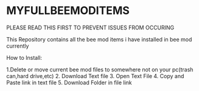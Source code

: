 # MYFULLBEEMODITEMS
PLEASE READ THIS FIRST TO PREVENT ISSUES FROM OCCURING



This Repository contains all the bee mod items i have installed in bee mod currently

How to Install:


1.Delete or move current bee mod files to somewhere not on your pc(trash can,hard drive,etc)
2. Download Text file
3. Open Text File
4. Copy and Paste link in text file
5. Download Folder in file link
